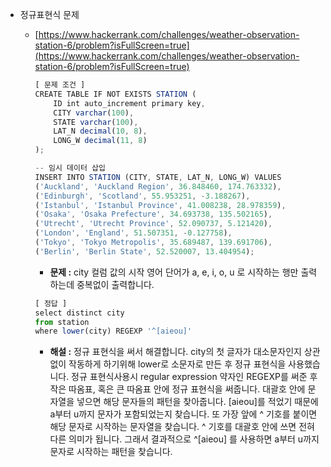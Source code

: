 - 정규표현식 문제

  - [https://www.hackerrank.com/challenges/weather-observation-station-6/problem?isFullScreen=true](https://www.hackerrank.com/challenges/weather-observation-station-6/problem?isFullScreen=true)

    ```jsx
    [ 문제 조건 ]
    CREATE TABLE IF NOT EXISTS STATION (
        ID int auto_increment primary key,
        CITY varchar(100),
        STATE varchar(100),
        LAT_N decimal(10, 8),
        LONG_W decimal(11, 8)
    );

    -- 임시 데이터 삽입
    INSERT INTO STATION (CITY, STATE, LAT_N, LONG_W) VALUES
    ('Auckland', 'Auckland Region', 36.848460, 174.763332),
    ('Edinburgh', 'Scotland', 55.953251, -3.188267),
    ('Istanbul', 'Istanbul Province', 41.008238, 28.978359),
    ('Osaka', 'Osaka Prefecture', 34.693738, 135.502165),
    ('Utrecht', 'Utrecht Province', 52.090737, 5.121420),
    ('London', 'England', 51.507351, -0.127758),
    ('Tokyo', 'Tokyo Metropolis', 35.689487, 139.691706),
    ('Berlin', 'Berlin State', 52.520007, 13.404954);
    ```

    - **문제 :** city 컬럼 값의 시작 영어 단어가 a, e, i, o, u 로 시작하는 행만 출력하는데 중복없이 출력합니다.

    ```jsx
    [ 정답 ]
    select distinct city
    from station
    where lower(city) REGEXP '^[aieou]'
    ```

    - **해설 :** 정규 표현식을 써서 해결합니다. city의 첫 글자가 대소문자인지 상관없이 작동하게 하기위해 lower로 소문자로 만든 후 정규 표현식을 사용했습니다. 정규 표현식사용시 regular expression 약자인 REGEXP를 써준 후 작은 따옴표, 혹은 큰 따옴표 안에 정규 표현식을 써줍니다. 대괄호 안에 문자열을 넣으면 해당 문자들의 패턴을 찾아줍니다. [aieou]를 적었기 때문에 a부터 u까지 문자가 포함되었는지 찾습니다. 또 가장 앞에 ^ 기호를 붙이면 해당 문자로 시작하는 문자열을 찾습니다. ^ 기호를 대괄호 안에 쓰면 전혀다른 의미가 됩니다. 그래서 결과적으로 ^[aieou] 를 사용하면 a부터 u까지 문자로 시작하는 패턴을 찾습니다.
